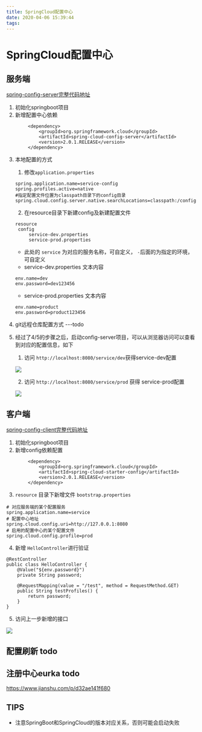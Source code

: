 ```yaml
---
title: SpringCloud配置中心
date: 2020-04-06 15:39:44
tags:
---
```


# SpringCloud配置中心

## 服务端

[spring-config-server完整代码地址](https://github.com/weizhaowu-se/spring-config-server)

1. 初始化springboot项目
2. 新增配置中心依赖

```
		<dependency>
			<groupId>org.springframework.cloud</groupId>
			<artifactId>spring-cloud-config-server</artifactId>
			<version>2.0.1.RELEASE</version>
		</dependency>

```

3. 本地配置的方式

   1. 修改`application.properties`

   ```
   spring.application.name=service-config
   spring.profiles.active=native
   #指定配置文件位置为classpath目录下的config目录
   spring.cloud.config.server.native.searchLocations=classpath:/config
   ```

   <!--more-->

   2. 在resource目录下新建config及新建配置文件

   ```
   resource
   	config
   		service-dev.properties
   		service-prod.properties
   ```

   * 此处的  `service` 为对应的服务名称，可自定义， `-`后面的为指定的环境，可自定义
   * service-dev.properties 文本内容

   ```
   env.name=dev  
   env.password=dev123456 
   ```

   * service-prod.properties 文本内容

   ```
   env.name=product  
   env.password=product123456 
   ```

4. git远程仓库配置方式   ---todo

5. 经过了4/5的步骤之后，启动config-server项目，可以从浏览器访问可以查看到对应的配置信息，如下

   1. 访问 `http://localhost:8080/service/dev`获得service-dev配置

   ![](https://tva1.sinaimg.cn/large/00831rSTgy1gdk3jwnf8mj30ff0a3mxs.jpg)

   2. 访问 `http://localhost:8080/service/prod` 获得 service-prod配置

   ![](https://tva1.sinaimg.cn/large/00831rSTgy1gdk3kt183sj30js0a8mxw.jpg)

## 客户端

[spring-config-client完整代码地址](https://github.com/weizhaowu-se/spring-config-client)

1. 初始化springboot项目
2. 新增config依赖配置

```
		<dependency>
			<groupId>org.springframework.cloud</groupId>
			<artifactId>spring-cloud-starter-config</artifactId>
			<version>2.0.1.RELEASE</version>
		</dependency>
```

3. `resource` 目录下新增文件 `bootstrap.properties`

```
# 对应服务端的某个配置服务
spring.application.name=service
# 配置中心地址
spring.cloud.config.uri=http://127.0.0.1:8080
# 启用的配置中心的某个配置文件
spring.cloud.config.profile=prod
```

4. 新增 `HelloController`进行验证

```
@RestController
public class HelloController {
	@Value("${env.password}")
	private String password;

	@RequestMapping(value = "/test", method = RequestMethod.GET)
	public String testProfiles() {
		return password;
	}
}
```

5. 访问上一步新增的接口

![](https://tva1.sinaimg.cn/large/00831rSTgy1gdk42g3r8bj30e10310so.jpg)

## 配置刷新  todo

## 注册中心eurka todo

https://www.jianshu.com/p/d32ae141f680

## TIPS

* 注意SpringBoot和SpringCloud的版本对应关系，否则可能会启动失败
